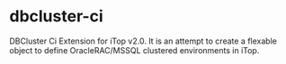 dbcluster-ci
===============

DBCluster Ci Extension for iTop v2.0.   It is an attempt to create a flexable object to define OracleRAC/MSSQL clustered environments in iTop.
